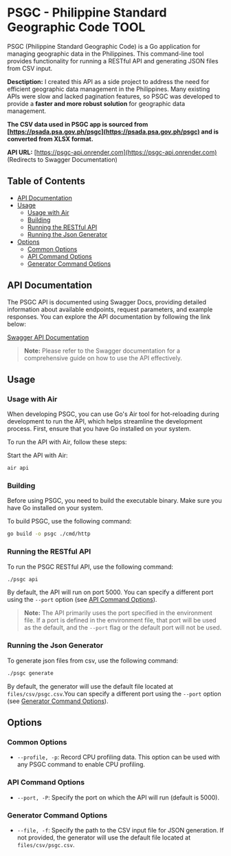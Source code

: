 # PSGC - Philippine Standard Geographic Code TOOL

PSGC (Philippine Standard Geographic Code) is a Go application for managing geographic data in the Philippines. This command-line tool provides functionality for running a RESTful API and generating JSON files from CSV input.

**Desctiption:** I created this API as a side project to address the need for efficient geographic data management in the Philippines. Many existing APIs were slow and lacked pagination features, so PSGC was developed to provide a **faster and more robust solution** for geographic data management.

**The CSV data used in PSGC app is sourced from [https://psada.psa.gov.ph/psgc](https://psada.psa.gov.ph/psgc) and is converted from XLSX format.**

**API URL:** [https://psgc-api.onrender.com](https://psgc-api.onrender.com) (Redirects to Swagger Documentation)

## Table of Contents

- [API Documentation](#api-documentation)
- [Usage](#usage)
  - [Usage with Air](#usage-with-air)
  - [Building](#building)
  - [Running the RESTful API](#running-the-restful-api)
  - [Running the Json Generator](#running-the-json-generator)
- [Options](#options)
  - [Common Options](#common-options)
  - [API Command Options](#api-command-options)
  - [Generator Command Options](#generator-command-options)

## API Documentation

The PSGC API is documented using Swagger Docs, providing detailed information about available endpoints, request parameters, and example responses. You can explore the API documentation by following the link below:

[Swagger API Documentation](https://psgc-api.onrender.com/docs/index.html)

> **Note:** Please refer to the Swagger documentation for a comprehensive guide on how to use the API effectively.

## Usage

### Usage with Air

When developing PSGC, you can use Go's Air tool for hot-reloading during development to run the API, which helps streamline the development process. First, ensure that you have Go installed on your system.

To run the API with Air, follow these steps:

Start the API with Air:

```bash
air api
```

### Building

Before using PSGC, you need to build the executable binary. Make sure you have Go installed on your system.

To build PSGC, use the following command:

```bash
go build -o psgc ./cmd/http
```

### Running the RESTful API

To run the PSGC RESTful API, use the following command:

```bash
./psgc api
```

By default, the API will run on port 5000. You can specify a different port using the `--port` option (see [API Command Options](#api-command-options)).

> **Note:** The API primarily uses the port specified in the environment file. If a port is defined in the environment file, that port will be used as the default, and the `--port` flag or the default port will not be used.

### Running the Json Generator

To generate json files from csv, use the following command:

```bash
./psgc generate
```

By default, the generator will use the default file located at `files/csv/psgc.csv`.You can specify a different port using the `--port` option (see [Generator Command Options](#generator-command-options)).

## Options

### Common Options

- `--profile, -p`: Record CPU profiling data. This option can be used with any PSGC command to enable CPU profiling.

### API Command Options

- `--port, -P`: Specify the port on which the API will run (default is 5000).

### Generator Command Options

- `--file, -f`: Specify the path to the CSV input file for JSON generation. If not provided, the generator will use the default file located at `files/csv/psgc.csv`.
